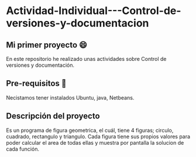 # Actividad-Individual---Control-de-versiones-y-documentacion
## Mi primer proyecto :smile:
En este repositorio he realizado unas actividades sobre Control de versiones y documentación.

## Pre-requisitos :scroll:
Necistamos tener instalados Ubuntu, java, Netbeans.
## Descripción del proyecto
Es un programa de figura geometrica, el cuál, tiene 4 figuras; circulo, cuadrado, rectangulo y triangulo. Cada figura tiene sus propios valores para poder calcular el area de todas ellas y muestra por pantalla la solucion de cada función.

